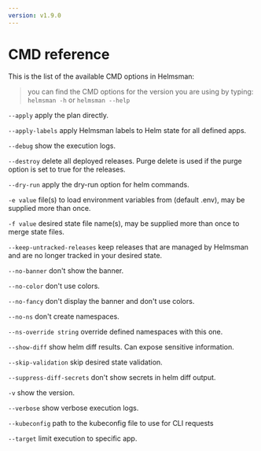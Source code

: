 ```yaml
---
version: v1.9.0
---
```


# CMD reference

This is the list of the available CMD options in Helmsman:

> you can find the CMD options for the version you are using by typing: `helmsman -h` or `helmsman --help`

  `--apply`
        apply the plan directly.

  `--apply-labels`
        apply Helmsman labels to Helm state for all defined apps.

  `--debug`
        show the execution logs.

  `--destroy`
        delete all deployed releases. Purge delete is used if the purge option is set to true for the releases.

  `--dry-run`
        apply the dry-run option for helm commands.

  `-e value`
        file(s) to load environment variables from (default .env), may be supplied more than once.

  `-f value`
        desired state file name(s), may be supplied more than once to merge state files.

  `--keep-untracked-releases`
        keep releases that are managed by Helmsman and are no longer tracked in your desired state.

  `--no-banner`
        don't show the banner.

  `--no-color`
        don't use colors.

  `--no-fancy`
        don't display the banner and don't use colors.

  `--no-ns`
        don't create namespaces.

  `--ns-override string`
        override defined namespaces with this one.

  `--show-diff`
        show helm diff results. Can expose sensitive information.

  `--skip-validation`
        skip desired state validation.

  `--suppress-diff-secrets`
        don't show secrets in helm diff output.

  `-v`    show the version.

  `--verbose`
        show verbose execution logs.

  `--kubeconfig`
        path to the kubeconfig file to use for CLI requests

  `--target` 
        limit execution to specific app.      
